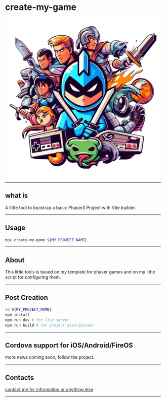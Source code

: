 # create-my-game

<p align="center">
    <img width="512" height="512" src="https://github.com/micheg/create-my-game/blob/main/logo.png?raw=true">
</p>

---

## what is

A little tool to boostrap a basic Phaser3 Project with Vite builder.

---

## Usage

```bash
npx create-my-game ${MY_PROJECT_NAME}
```

---

## About

This little tools is based on my template for phaser games and on my little script for configuring them.

---

## Post Creation

```bash
cd ${MY_PROJECT_NAME}
npm install
npm run dev # for live server
npm run build # for project distribution
```

---

## Cordova support for iOS/Android/FireOS

more news coming soon, follow the project.

---

## Contacts

[contact me for information or anything else](mailto:michelangelo@etik.com?subject=cmg)

---

